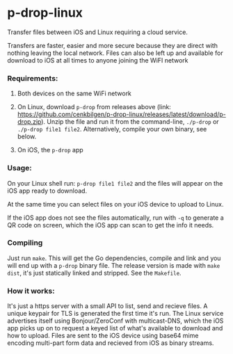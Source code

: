 # p-drop-linux
Transfer files between iOS and Linux requiring a cloud service. 

Transfers are faster, easier and more secure because they are direct with nothing leaving the local network.
Files can also be left up and available for download to iOS at all times to anyone joining the WiFI network

### Requirements:

1. Both devices on the same WiFi network

2. On Linux, download `p-drop` from releases above (link: https://github.com/cenkbilgen/p-drop-linux/releases/latest/download/p-drop.zip). Unzip the file and run it from the command-line, `./p-drop` or `./p-drop file1 file2`. 
Alternatively, compile your own binary, see below.

3. On iOS, the `p-drop` app

### Usage:

On your Linux shell run: `p-drop file1 file2` and the files will appear on the iOS app ready to download. 

At the same time you can select files on your iOS device to upload to Linux. 

If the iOS app does not see the files automatically, run with `-q` to generate a QR code on screen, which the iOS app can scan to get the info it needs.

### Compiling

Just run `make`. This will get the Go dependencies, compile and link and you will end up with a `p-drop` binary file. 
The release version is made with `make dist`, it's just statically linked and stripped.
See the `Makefile`.

### How it works:

It's just a https server with a small API to list, send and recieve files. 
A unique keypair for TLS is generated the first time it's run.
The Linux service advertises itself using Bonjour/ZeroConf with multicast-DNS, which the iOS app picks up on to request a keyed list of what's available to download and how to upload.
Files are sent to the iOS device using base64 mime encoding multi-part form data and recieved from iOS as binary streams.




